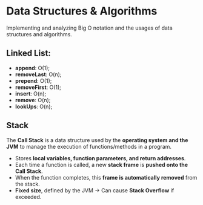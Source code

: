 # Data Structures & Algorithms
Implementing and analyzing Big O notation and the usages of data structures and algorithms.

## Linked List:
- **append**: O(1);
- **removeLast**: O(n);
- **prepend**: O(1);
- **removeFirst**: O(1);
- **insert**: O(n);
- **remove**: O(n);
- **lookUps**: O(n);

## Stack

The **Call Stack** is a data structure used by the **operating system and the JVM** to manage the execution of functions/methods in a program.

- Stores **local variables, function parameters, and return addresses**.  
- Each time a function is called, a new **stack frame** is **pushed onto the Call Stack**.  
- When the function completes, this **frame is automatically removed** from the stack.  
- **Fixed size**, defined by the JVM → Can cause **Stack Overflow** if exceeded. 
